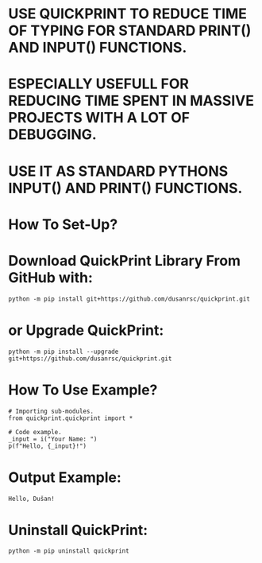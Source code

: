 # USE QUICKPRINT TO REDUCE TIME OF TYPING FOR STANDARD PRINT() AND INPUT() FUNCTIONS.
# ESPECIALLY USEFULL FOR REDUCING TIME SPENT IN MASSIVE PROJECTS WITH A LOT OF DEBUGGING.
# USE IT AS STANDARD PYTHONS INPUT() AND PRINT() FUNCTIONS.

# How To Set-Up?
# Download QuickPrint Library From GitHub with:
    python -m pip install git+https://github.com/dusanrsc/quickprint.git

# or Upgrade QuickPrint:
    python -m pip install --upgrade git+https://github.com/dusanrsc/quickprint.git

# How To Use Example?
    # Importing sub-modules.
    from quickprint.quickprint import *

    # Code example.
    _input = i("Your Name: ")
    p(f"Hello, {_input}!")

# Output Example:
    Hello, Dušan!

# Uninstall QuickPrint:
    python -m pip uninstall quickprint
